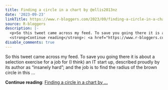 ```yaml
---
title: Finding a circle in a chart by @ellis2013nz
date: '2023-09-23'
linkTitle: https://www.r-bloggers.com/2023/09/finding-a-circle-in-a-chart-by-ellis2013nz/
source: R-bloggers
description: |-
  <p>So this tweet came across my feed. To save you going there it is about a selection exercise for a job for (I think) an IT start up, described proudly by its author as “insanely hard”; and the job is to find the radius of the brown circle in this ...</p>
  <strong>Continue reading</strong>: <a href="https://www.r-bloggers.com/2023/09/finding-a-circle-in-a-chart-by-ellis2013nz/">Finding a circle in a chart by ...
disable_comments: true
---
```

<p>So this tweet came across my feed. To save you going there it is about a selection exercise for a job for (I think) an IT start up, described proudly by its author as “insanely hard”; and the job is to find the radius of the brown circle in this ...</p>
<strong>Continue reading</strong>: <a href="https://www.r-bloggers.com/2023/09/finding-a-circle-in-a-chart-by-ellis2013nz/">Finding a circle in a chart by ...